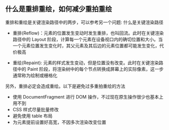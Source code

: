 

## 什么是重排重绘，如何减少重拍重绘

重排和重绘是关键渲染路径中的两步，可以参考另一个问题: 什么是关键渲染路径

- 重排(Reflow)：元素的位置发生变动时发生重排，也叫回流。此时在关键渲染路径中的 Layout 阶段，计算每一个元素在设备视口内的确切位置和大小。当一个元素位置发生变化时，其父元素及其后边的元素位置都可能发生变化，代价极高

- 重绘(Repaint): 元素的样式发生变动，但是位置没有改变。此时在关键渲染路径中的 Paint 阶段，将渲染树中的每个节点转换成屏幕上的实际像素，这一步通常称为绘制或栅格化

另外，重排必定会造成重绘。以下是避免过多重拍重绘的方法

- 使用 DocumentFragment 进行 DOM 操作，不过现在原生操作很少也基本上用不到
- CSS 样式尽量批量修改
- 避免使用 table 布局
- 为元素提前设置好高宽，不因多次渲染改变位置